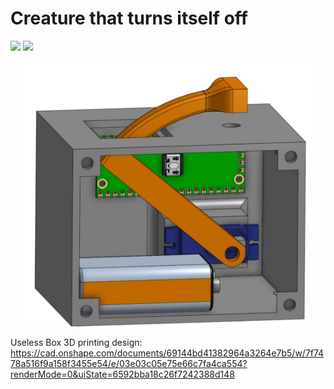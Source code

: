 # Creature that turns itself off
![](screenshots/UselessBox.gif)
![](screenshots/UselessBox3D.gif)
<p align="center">
  <img width="460" src="/screenshots/Useless Box.jpg">
</p>

Useless Box 3D printing design: https://cad.onshape.com/documents/69144bd41382964a3264e7b5/w/7f7478a516f9a158f3455e54/e/03e03c05e75e66c7fa4ca554?renderMode=0&uiState=6592bba18c26f7242388d148
